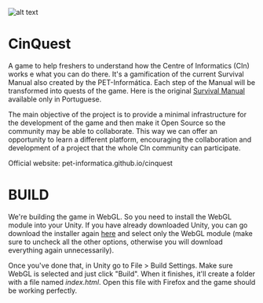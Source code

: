 ![alt text](https://pet-informatica.github.io/cinquest/images/cinquest-noback.png "Logo")

CinQuest
========

A game to help freshers to understand how the Centre of Informatics (CIn) works e what you can do there. It's a gamification of the current Survival Manual also created by the PET-Informática. Each step of the Manual will be transformed into quests of the game. Here is the original [Survival Manual](http://www.cin.ufpe.br/~pet/wiki/index.php/Manual_de_Sobrevivência_do_CIn) available only in Portuguese.

The main objective of the project is to provide a minimal infrastructure for the development of the game and then make it Open Source so the community may be able to collaborate. This way we can offer an opportunity to learn a different platform, encouraging the collaboration and development of a project that the whole CIn community can participate.

Official website: pet-informatica.github.io/cinquest


BUILD
=====

We're building the game in WebGL. So you need to install the WebGL module into your Unity. If you have already downloaded Unity, you can go download the installer again [here](https://unity3d.com/get-unity/download?ref=personal) and select only the WebGL module (make sure to uncheck all the other options, otherwise you will download everything again unnecessarily).

Once you've done that, in Unity go to File > Build Settings. Make sure WebGL is selected and just click "Build". When it finishes, it'll create a folder with a file named *index.html*. Open this file with Firefox and the game should be working perfectly.